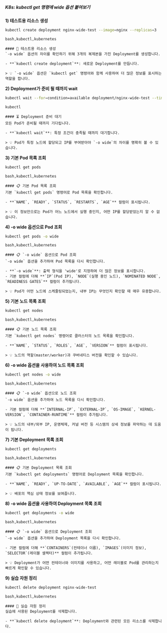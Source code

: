 ##### K8s: kubectl get 명령에 wide 옵션 붙여보기 #####

**1) 테스트용 리소스 생성**
```bash
kubectl create deployment nginx-wide-test --image=nginx --replicas=3
```
```tech
bash,kubectl,kubernetes
```
```desc
#### 🚀 테스트용 리소스 생성
`-o wide` 옵션의 차이를 확인하기 위해 3개의 복제본을 가진 Deployment를 생성합니다.

- **`kubectl create deployment`**: 새로운 Deployment를 만듭니다.

> 💡 `-o wide` 옵션은 `kubectl get` 명령어와 함께 사용하여 더 많은 정보를 표시하는 역할을 합니다.
```

**2) Deployment가 준비 될 때까지 wait**
```bash
kubectl wait --for=condition=available deployment/nginx-wide-test --timeout=60s
```
```tech
kubectl
```
```desc
#### ⏳ Deployment 준비 대기
모든 Pod가 준비될 때까지 기다립니다.

- **`kubectl wait`**: 특정 조건이 충족될 때까지 대기합니다.

> 💡 Pod가 특정 노드에 할당되고 IP를 부여받아야 `-o wide`의 차이를 명확히 볼 수 있습니다.
```

**3) 기본 Pod 목록 조회**
```bash
kubectl get pods
```
```tech
bash,kubectl,kubernetes
```
```desc
#### 📋 기본 Pod 목록 조회
기본 `kubectl get pods` 명령어로 Pod 목록을 확인합니다.

- **`NAME`, `READY`, `STATUS`, `RESTARTS`, `AGE`** 컬럼이 표시됩니다.

> 💡 이 정보만으로는 Pod가 어느 노드에서 실행 중인지, 어떤 IP를 할당받았는지 알 수 없습니다.
```

**4) -o wide 옵션으로 Pod 조회**
```bash
kubectl get pods -o wide
```
```tech
bash,kubectl,kubernetes
```
```desc
#### 📋 `-o wide` 옵션으로 Pod 조회
`-o wide` 옵션을 추가하여 Pod 목록을 다시 확인합니다.

- **`-o wide`**: 출력 형식을 'wide'로 지정하여 더 많은 정보를 표시합니다.
- 기본 컬럼에 더해 **`IP`(Pod IP), `NODE`(실행 중인 노드), `NOMINATED NODE`, `READINESS GATES`** 컬럼이 추가됩니다.

> 💡 Pod가 어떤 노드에 스케줄링되었는지, 내부 IP는 무엇인지 확인할 때 매우 유용합니다.
```

**5) 기본 노드 목록 조회**
```bash
kubectl get nodes
```
```tech
bash,kubectl,kubernetes
```
```desc
#### 📋 기본 노드 목록 조회
기본 `kubectl get nodes` 명령어로 클러스터의 노드 목록을 확인합니다.

- **`NAME`, `STATUS`, `ROLES`, `AGE`, `VERSION`** 컬럼이 표시됩니다.

> 💡 노드의 역할(master/worker)과 쿠버네티스 버전을 확인할 수 있습니다.
```

**6) -o wide 옵션을 사용하여 노드 목록 조회**
```bash
kubectl get nodes -o wide
```
```tech
bash,kubectl,kubernetes
```
```desc
#### 📋 `-o wide` 옵션으로 노드 조회
`-o wide` 옵션을 추가하여 노드 목록을 다시 확인합니다.

- 기본 컬럼에 더해 **`INTERNAL-IP`, `EXTERNAL-IP`, `OS-IMAGE`, `KERNEL-VERSION`, `CONTAINER-RUNTIME`** 컬럼이 추가됩니다.

> 💡 노드의 내부/외부 IP, 운영체제, 커널 버전 등 시스템의 상세 정보를 파악하는 데 도움이 됩니다.
```

**7) 기본 Deployment 목록 조회**
```bash
kubectl get deployments
```
```tech
bash,kubectl,kubernetes
```
```desc
#### 📋 기본 Deployment 목록 조회
기본 `kubectl get deployments` 명령어로 Deployment 목록을 확인합니다.

- **`NAME`, `READY`, `UP-TO-DATE`, `AVAILABLE`, `AGE`** 컬럼이 표시됩니다.

> 💡 배포의 핵심 상태 정보를 보여줍니다.
```

**8) -o wide 옵션을 사용하여 Deployment 목록 조회**
```bash
kubectl get deployments -o wide
```
```tech
bash,kubectl,kubernetes
```
```desc
#### 📋 `-o wide` 옵션으로 Deployment 조회
`-o wide` 옵션을 추가하여 Deployment 목록을 다시 확인합니다.

- 기본 컬럼에 더해 **`CONTAINERS`(컨테이너 이름), `IMAGES`(이미지 정보), `SELECTOR`(레이블 셀렉터)** 컬럼이 추가됩니다.

> 💡 Deployment가 어떤 컨테이너와 이미지를 사용하고, 어떤 레이블로 Pod를 관리하는지 빠르게 확인할 수 있습니다.
```

**9) 실습 자원 정리**
```bash
kubectl delete deployment nginx-wide-test
```
```tech
bash,kubectl,kubernetes
```
```desc
#### 🧹 실습 자원 정리
실습에 사용된 Deployment를 삭제합니다.

- **`kubectl delete deployment`**: Deployment와 관련된 모든 리소스를 삭제합니다.
```
